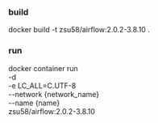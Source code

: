 ### build
docker build -t zsu58/airflow:2.0.2-3.8.10 .

### run
docker container run \
-d \
-e LC_ALL=C.UTF-8 \
--network {network_name} \
--name {name} \
zsu58/airflow:2.0.2-3.8.10